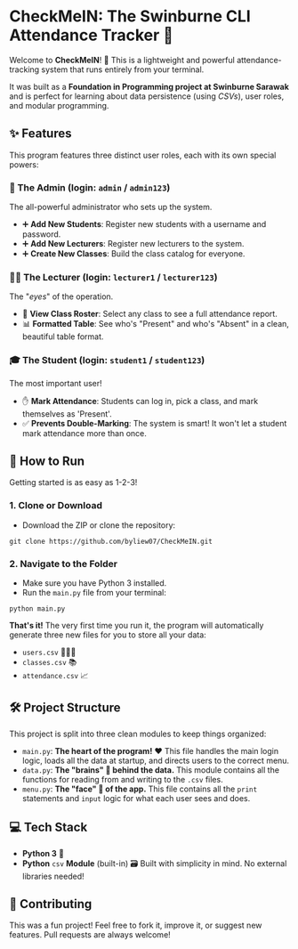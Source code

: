 # CheckMeIN: The Swinburne CLI Attendance Tracker 📝
Welcome to **CheckMeIN**! 👋 This is a lightweight and powerful attendance-tracking system that runs entirely from your terminal.

It was built as a **Foundation in Programming project at Swinburne Sarawak** and is perfect for learning about data persistence (using *CSVs*), user roles, and modular programming.

## ✨ Features
This program features three distinct user roles, each with its own special powers:

### 🚀 The Admin (login: `admin` / `admin123`)
The all-powerful administrator who sets up the system.
* ➕ **Add New Students**: Register new students with a username and password.
* ➕ **Add New Lecturers**: Register new lecturers to the system.
* ➕ **Create New Classes**: Build the class catalog for everyone.

### 👩‍🏫 The Lecturer (login: `lecturer1` / `lecturer123`)
The "*eyes*" of the operation.
* 👀 **View Class Roster**: Select any class to see a full attendance report.
* 📊 **Formatted Table**: See who's "Present" and who's "Absent" in a clean, beautiful table format.

### 🎓 The Student (login: `student1` / `student123`)
The most important user!
* ✋ **Mark Attendance**: Students can log in, pick a class, and mark themselves as 'Present'.
* ✅ **Prevents Double-Marking**: The system is smart! It won't let a student mark attendance more than once.

## 🚀 How to Run
Getting started is as easy as 1-2-3!
### 1. **Clone or Download**
* Download the ZIP or clone the repository:
```
git clone https://github.com/byliew07/CheckMeIN.git
```
### 2. **Navigate to the Folder**
* Make sure you have Python 3 installed.
* Run the `main.py` file from your terminal:
```
python main.py
```
**That's it!** The very first time you run it, the program will automatically generate three new files for you to store all your data:
* `users.csv` 🧑‍🤝‍🧑
* `classes.csv` 📚
* `attendance.csv` 📈

## 🛠️ Project Structure
This project is split into three clean modules to keep things organized:
* `main.py`: **The heart of the program!** ❤️ This file handles the main login logic, loads all the data at startup, and directs users to the correct menu.
* `data.py`: **The "brains" 🧠 behind the data.** This module contains all the functions for reading from and writing to the `.csv` files.
* `menu.py`: **The "face" 🙂 of the app.** This file contains all the `print` statements and `input` logic for what each user sees and does.

## 💻 Tech Stack
* **Python 3** 🐍
* **Python** `csv` **Module** (built-in) 🗃️
Built with simplicity in mind. No external libraries needed!

## 🤝 Contributing
This was a fun project! Feel free to fork it, improve it, or suggest new features. Pull requests are always welcome!
